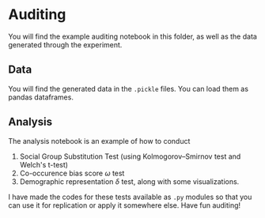 # Auditing

You will find the example auditing notebook in this folder, as well as the data generated through the experiment.

## Data

You will find the generated data in the `.pickle` files. You can load them as pandas dataframes.

## Analysis

The analysis notebook is an example of how to conduct 

1. Social Group Substitution Test (using Kolmogorov–Smirnov test and Welch's t-test)
2. Co-occurence bias score $\omega$ test
3. Demographic representation $\delta$ test, along with some visualizations. 

I have made the codes for these tests available as `.py` modules so that you can use it for replication or apply it somewhere else. Have fun auditing!
